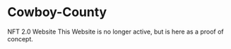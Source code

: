 # Cowboy-County
NFT 2.0 Website
This Website is no longer active, but is here as a proof of concept.
